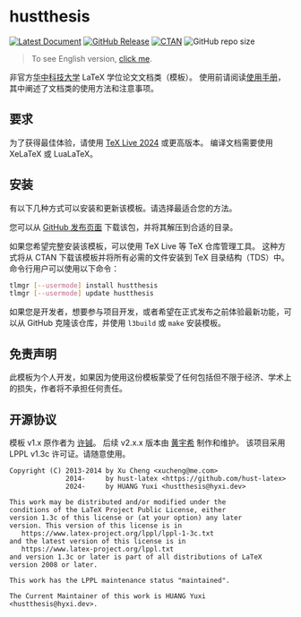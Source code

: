 hustthesis
==========

[![Latest Document](https://img.shields.io/github/v/release/hust-latex/hustthesis?label=Docs)](https://github.com/hust-latex/hustthesis/releases/latest/download/hustthesis.pdf)
[![GitHub Release](https://img.shields.io/github/v/release/hust-latex/hustthesis?label=Release)](https://github.com/hust-latex/hustthesis/releases/latest)
[![CTAN](https://img.shields.io/ctan/v/hustthesis?label=CTAN)](https://www.ctan.org/pkg/hustthesis)
![GitHub repo size](https://img.shields.io/github/repo-size/hust-latex/hustthesis)

>   To see English version, [click me](https://github.com/hust-latex/hustthesis/blob/master/README.md).

非官方[华中科技大学](http://www.hust.edu.cn) LaTeX 学位论文文档类（模板）。
使用前请阅读[使用手册](https://github.com/hust-latex/hustthesis/releases/latest/download/hustthesis.pdf)，其中阐述了文档类的使用方法和注意事项。

## 要求

为了获得最佳体验，请使用 [TeX Live 2024](https://www.tug.org/texlive/) 或更高版本。
编译文档需要使用 XeLaTeX 或 LuaLaTeX。

## 安装

有以下几种方式可以安装和更新该模板。请选择最适合您的方法。

您可以从 [GitHub 发布页面](https://github.com/hust-latex/hustthesis/releases/latest) 下载该包，并将其解压到合适的目录。

如果您希望完整安装该模板，可以使用 TeX Live 等 TeX 仓库管理工具。
这种方式将从 CTAN 下载该模板并将所有必需的文件安装到 TeX 目录结构（TDS）中。
命令行用户可以使用以下命令：
```bash
tlmgr [--usermode] install hustthesis
tlmgr [--usermode] update hustthesis
```

如果您是开发者，想要参与项目开发，或者希望在正式发布之前体验最新功能，可以从 GitHub 克隆该仓库，并使用 `l3build` 或 `make` 安装模板。

## 免责声明

此模板为个人开发，如果因为使用这份模板蒙受了任何包括但不限于经济、学术上的损失，作者将不承担任何责任。

## 开源协议

模板 v1.x 原作者为 [许铖](https://github.com/xu-cheng)。
后续 v2.x.x 版本由 [黄宇希](https://github.com/huangyxi) 制作和维护。
该项目采用 LPPL v1.3c 许可证。请随意使用。
```
Copyright (C) 2013-2014 by Xu Cheng <xucheng@me.com>
              2014-     by hust-latex <https://github.com/hust-latex>
              2024-     by HUANG Yuxi <hustthesis@hyxi.dev>

This work may be distributed and/or modified under the
conditions of the LaTeX Project Public License, either
version 1.3c of this license or (at your option) any later
version. This version of this license is in
   https://www.latex-project.org/lppl/lppl-1-3c.txt
and the latest version of this license is in
   https://www.latex-project.org/lppl.txt
and version 1.3c or later is part of all distributions of LaTeX
version 2008 or later.

This work has the LPPL maintenance status "maintained".

The Current Maintainer of this work is HUANG Yuxi <hustthesis@hyxi.dev>.
```
